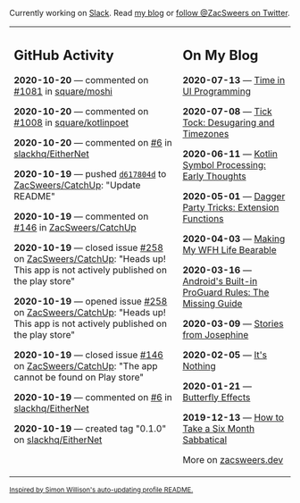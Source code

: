 Currently working on [Slack](https://slack.com/). Read [my blog](https://zacsweers.dev/) or [follow @ZacSweers on Twitter](https://twitter.com/ZacSweers).

<table><tr><td valign="top" width="60%">

## GitHub Activity
<!-- githubActivity starts -->
**2020-10-20** — commented on [#1081](https://github.com/square/moshi/issues/1081#issuecomment-712709986) in [square/moshi](https://api.github.com/repos/square/moshi)

**2020-10-20** — commented on [#1008](https://github.com/square/kotlinpoet/pull/1008#issuecomment-712708718) in [square/kotlinpoet](https://api.github.com/repos/square/kotlinpoet)

**2020-10-20** — commented on [#6](https://github.com/slackhq/EitherNet/issues/6#issuecomment-712619641) in [slackhq/EitherNet](https://api.github.com/repos/slackhq/EitherNet)

**2020-10-19** — pushed [`d617804d`](https://github.com/ZacSweers/CatchUp/commit/d617804dc295791d8103af3eda6283bdcbb7f6e8) to [ZacSweers/CatchUp](https://api.github.com/repos/ZacSweers/CatchUp): "Update README"

**2020-10-19** — commented on [#146](https://github.com/ZacSweers/CatchUp/issues/146#issuecomment-712525043) in [ZacSweers/CatchUp](https://api.github.com/repos/ZacSweers/CatchUp)

**2020-10-19** — closed issue [#258](https://api.github.com/repos/ZacSweers/CatchUp/issues/258) on [ZacSweers/CatchUp](https://api.github.com/repos/ZacSweers/CatchUp): "Heads up! This app is not actively published on the play store"

**2020-10-19** — opened issue [#258](https://api.github.com/repos/ZacSweers/CatchUp/issues/258) on [ZacSweers/CatchUp](https://api.github.com/repos/ZacSweers/CatchUp): "Heads up! This app is not actively published on the play store"

**2020-10-19** — closed issue [#146](https://api.github.com/repos/ZacSweers/CatchUp/issues/146) on [ZacSweers/CatchUp](https://api.github.com/repos/ZacSweers/CatchUp): "The app cannot be found on Play store"

**2020-10-19** — commented on [#6](https://github.com/slackhq/EitherNet/issues/6#issuecomment-712516793) in [slackhq/EitherNet](https://api.github.com/repos/slackhq/EitherNet)

**2020-10-19** — created tag "0.1.0" on [slackhq/EitherNet](https://api.github.com/repos/slackhq/EitherNet)
<!-- githubActivity ends -->
</td><td valign="top" width="40%">

## On My Blog
<!-- blog starts -->
**2020-07-13** — [Time in UI Programming](https://www.zacsweers.dev/time-in-ui/)

**2020-07-08** — [Tick Tock: Desugaring and Timezones](https://www.zacsweers.dev/ticktock-desugaring-timezones/)

**2020-06-11** — [Kotlin Symbol Processing: Early Thoughts](https://www.zacsweers.dev/kotlin-symbol-processor-early-thoughts/)

**2020-05-01** — [Dagger Party Tricks: Extension Functions](https://www.zacsweers.dev/dagger-party-tricks-extension-functions/)

**2020-04-03** — [Making My WFH Life Bearable](https://www.zacsweers.dev/making-wfh-life-bearable/)

**2020-03-16** — [Android's Built-in ProGuard Rules: The Missing Guide](https://www.zacsweers.dev/android-proguard-rules/)

**2020-03-09** — [Stories from Josephine](https://www.zacsweers.dev/stories-from-josephine/)

**2020-02-05** — [It's Nothing](https://www.zacsweers.dev/its-nothing/)

**2020-01-21** — [Butterfly Effects](https://www.zacsweers.dev/butterfly-effects/)

**2019-12-13** — [How to Take a Six Month Sabbatical](https://www.zacsweers.dev/how-to-take-a-six-month-sabbatical/)
<!-- blog ends -->
More on [zacsweers.dev](https://zacsweers.dev/)
</td></tr></table>

<sub><a href="https://simonwillison.net/2020/Jul/10/self-updating-profile-readme/">Inspired by Simon Willison's auto-updating profile README.</a></sub>
